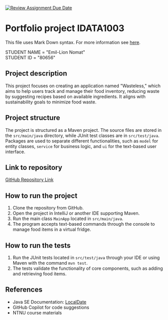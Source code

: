 [![Review Assignment Due Date](https://classroom.github.com/assets/deadline-readme-button-22041afd0340ce965d47ae6ef1cefeee28c7c493a6346c4f15d667ab976d596c.svg)](https://classroom.github.com/a/VP1meAEa)
# Portfolio project IDATA1003
This file uses Mark Down syntax. For more information see [here](https://www.markdownguide.org/basic-syntax/).

[//]: # (TODO: Fill inn your name and student ID)

STUDENT NAME = "Emil-Lion Nomat"  
STUDENT ID = "80656"

## Project description

[//]: # (TODO: Write a short description of your project/product here.)

This project focuses on creating an application named "Wasteless," which aims to help users track and manage their food inventory, reducing waste by suggesting recipes based on available ingredients. It aligns with sustainability goals to minimize food waste.


## Project structure

[//]: # (TODO: Describe the structure of your project here. How have you used packages in your structure. Where are all sourcefiles stored. Where are all JUnit-test classes stored. etc.)

The project is structured as a Maven project. The source files are stored in the `src/main/java` directory, while JUnit test classes are in `src/test/java`. Packages are used to separate different functionalities, such as `model` for entity classes, `service` for business logic, and `ui` for the text-based user interface.


## Link to repository

[//]: # (TODO: Include a link to your GitHub repository here.)

[GitHub Repository Link](https://github.com/your-repo-url)


## How to run the project

[//]: # (TODO: Describe how to run your project here. What is the main class? What is the main method?
What is the input and output of the program? What is the expected behaviour of the program?)

1. Clone the repository from GitHub.
2. Open the project in IntelliJ or another IDE supporting Maven.
3. Run the main class `MainApp` located in `src/main/java`.
4. The program accepts text-based commands through the console to manage food items in a virtual fridge.


## How to run the tests

[//]: # (TODO: Describe how to run the tests here.)

1. Run the JUnit tests located in `src/test/java` through your IDE or using Maven with the command `mvn test`.
2. The tests validate the functionality of core components, such as adding and retrieving food items.

## References

[//]: # (TODO: Include references here, if any. For example, if you have used code from the course book, include a reference to the chapter.
Or if you have used code from a website or other source, include a link to the source.)

- Java SE Documentation: [LocalDate](https://docs.oracle.com/javase/8/docs/api/java/time/LocalDate.html)
- GitHub Copilot for code suggestions
- NTNU course materials